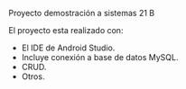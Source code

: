 Proyecto demostración a sistemas 21 B

El proyecto esta realizado con:

* El IDE de Android Studio.
* Incluye conexión a base de datos MySQL.
* CRUD.
* Otros.
